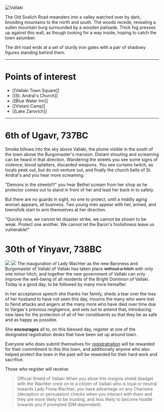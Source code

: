 ![Vallaki](https://cdn.discordapp.com/attachments/905615367790030898/905618549928767589/Vallaki.jpg?ex=660df7ff&is=65fb82ff&hm=25a588c2af40f2074cbd3410c55cc3e2ee2b6517c3d9fc1889787b00902432a3&)

The Old Svalich Road meanders into a valley watched over by dark, brooding mountains to the north and south. The woods recede, revealing a sullen mountain burg surrounded by a wooden palisade. Thick fog presses up against this wall, as though looking for a way inside, hoping to catch the town aslumber.

The dirt road ends at a set of sturdy iron gates with a pair of shadowy figures standing behind them.

---
# Points of interest
- [[Vallaki Town Square]]
- [[St. Andral's Church]]
- [[Blue Water Inn]]
- [[Vistani Camp]]
- [[Lake Zarovich]]

---
# 6th of Ugavr, 737BC

Smoke billows into the sky above Vallaki, the plume visible in the south of the town above the Burgomaster's mansion. Distant shouting and screaming can be heard in that direction. Wandering the streets you see some signs of violence; blood splatters, discarded weapons. You see curtains twitch, as locals peek out, but do not venture out, and finally the church bells of St. Andral's and you hear more screaming.

"Demons in the streets!!!" you hear Bethel scream from her shop as he protector comes out to stand in front of her and lead her back in to safety.

But there are no guards in sight, no one to protect, until a middly aging woman appears, all business. Two young men appear with her, armed, and townsfolk start to arm themselves at her direction.

"Quickly now, we cannot let disaster strike, we cannot be shown to be weak. Protect one another. We cannot let the Baron's foolishness leave us vulnerable!"

# 30th of Yinyavr, 738BC

![](https://cdn.discordapp.com/attachments/982746942973042718/1201926407958044722/decree_1.jpg?ex=66156c32&is=6602f732&hm=d4e12c1ce5d4ecfd47edb84ff1925772c7883b823108302b088513a231a76ee1&)
![](https://cdn.discordapp.com/attachments/982746942973042718/1201926407547273226/decree_2.jpg?ex=66156c32&is=6602f732&hm=d54115fc7f843fa8c7f0b673f22d5270d6f99e012d046d54cacffb88ea68db1e&)
The inauguration of Lady Wachter as the new Baroness and Burgomaster of Vallaki of Vallaki has taken place ~~without a hitch~~ with only one *minor* hitch, and together the new government of Vallaki can only improve the well-being of all residents of the Bright Dominion of Vallaki.
Today is a good day, to be followed by many more hereafter.

In her acceptance speech she thanks her family, sheds a tear over the loss of her husband to have not seen this day, mourns the many who were lost to fiend attacks and angers at the many more who have died over time due to Vargas's previous negligence, and sets out to amend that, introducing new laws for the protection of all of her constituents so that they be as safe and as happy as possible. 

She **encourages** all to, on this blessed day, register at one of the designated registration desks that have been set up around town.

Everyone who does submit themselves for [registratration](https://discord.com/channels/905604470644285460/1201488826552553502) will be rewarded for their commitment to this this town, and additionally anyone who also helped protect the town in the past will be rewarded for their hard work and sacrifice.

Those who register will receive:
> Official Shield of Vallaki 
> When you show this insignia shield (badge) with the Wachter crest on to a citizen of Vallaki who is loyal or neutral towards Lady Fiona Wachter, you have advantage on any Charisma (deception or persuasion) checks when you interact with them and they are more likely to be trusting, and less likely to become hostile towards you if prompted (DM dependant).